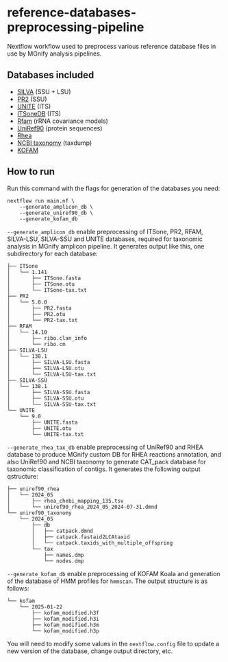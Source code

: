 # reference-databases-preprocessing-pipeline

Nextflow workflow used to preprocess various reference database files in use by MGnify analysis pipelines.

## Databases included

- [SILVA](https://www.arb-silva.de/) (SSU + LSU)
- [PR2](https://pr2-database.org/) (SSU)
- [UNITE](https://unite.ut.ee/) (ITS)
- [ITSoneDB](https://itsonedb.cloud.ba.infn.it/) (ITS)
- [Rfam](https://rfam.org/) (rRNA covariance models)
- [UniRef90](https://www.uniprot.org/help/uniref) (protein sequences)
- [Rhea](https://www.rhea-db.org/)
- [NCBI taxonomy](https://www.ncbi.nlm.nih.gov/taxonomy) (taxdump)
- [KOFAM](https://www.genome.jp/tools/kofamkoala/)

## How to run

Run this command with the flags for generation of the databases you need:

```
nextflow run main.nf \
    --generate_amplicon_db \
    --generate_uniref90_db \
    --generate_kofam_db
```

`--generate_amplicon_db` enable preprocessing of ITSone, PR2, RFAM, SILVA-LSU, SILVA-SSU and UNITE databases, required for taxonomic analysis in MGnify amplicon pipeline. It generates output like this, one subdirectory for each database:

```
├── ITSone
│   └── 1.141
│       ├── ITSone.fasta
│       ├── ITSone.otu
│       └── ITSone-tax.txt
├── PR2
│   └── 5.0.0
│       ├── PR2.fasta
│       ├── PR2.otu
│       └── PR2-tax.txt
├── RFAM
│   └── 14.10
│       ├── ribo.clan_info
│       └── ribo.cm
├── SILVA-LSU
│   └── 138.1
│       ├── SILVA-LSU.fasta
│       ├── SILVA-LSU.otu
│       └── SILVA-LSU-tax.txt
├── SILVA-SSU
│   └── 138.1
│       ├── SILVA-SSU.fasta
│       ├── SILVA-SSU.otu
│       └── SILVA-SSU-tax.txt
└── UNITE
    └── 9.0
        ├── UNITE.fasta
        ├── UNITE.otu
        └── UNITE-tax.txt
```

`--generate_rhea_tax_db` enable preprocessing of UniRef90 and RHEA database to produce MGnify custom DB for RHEA reactions annotation, and also UniRef90 and NCBI taxonomy to generate CAT_pack database for taxonomic classification of contigs. It generates the following output qstructure:
```
├── uniref90_rhea
│   └── 2024_05
│       ├── rhea_chebi_mapping_135.tsv
│       └── uniref90_rhea_2024_05_2024-07-31.dmnd
└── uniref90_taxonomy
    └── 2024_05
        ├── db
        │   ├── catpack.dmnd
        │   ├── catpack.fastaid2LCAtaxid
        │   └── catpack.taxids_with_multiple_offspring
        └── tax
            ├── names.dmp
            └── nodes.dmp
```
`--generate_kofam_db` enable preprocessing of KOFAM Koala and generation of the database of HMM profiles for `hmmscan`. The output structure is as follows:
```
└── kofam
    └── 2025-01-22
        ├── kofam_modified.h3f
        ├── kofam_modified.h3i
        ├── kofam_modified.h3m
        └── kofam_modified.h3p
```
You will need to modify some values in the `nextflow.config` file to update a new version of the database, change output directory, etc. 